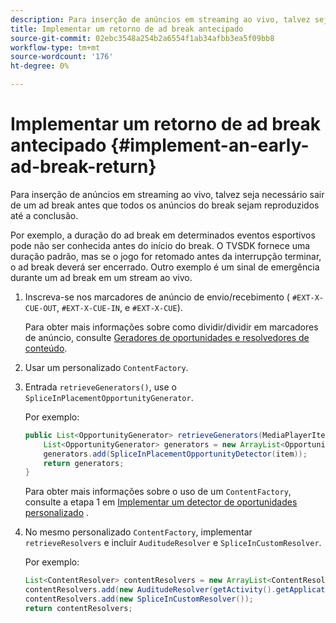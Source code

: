 ```yaml
---
description: Para inserção de anúncios em streaming ao vivo, talvez seja necessário sair de um ad break antes que todos os anúncios do break sejam reproduzidos até a conclusão.
title: Implementar um retorno de ad break antecipado
source-git-commit: 02ebc3548a254b2a6554f1ab34afbb3ea5f09bb8
workflow-type: tm+mt
source-wordcount: '176'
ht-degree: 0%

---
```


# Implementar um retorno de ad break antecipado {#implement-an-early-ad-break-return}

Para inserção de anúncios em streaming ao vivo, talvez seja necessário sair de um ad break antes que todos os anúncios do break sejam reproduzidos até a conclusão.

Por exemplo, a duração do ad break em determinados eventos esportivos pode não ser conhecida antes do início do break. O TVSDK fornece uma duração padrão, mas se o jogo for retomado antes da interrupção terminar, o ad break deverá ser encerrado. Outro exemplo é um sinal de emergência durante um ad break em um stream ao vivo.

1. Inscreva-se nos marcadores de anúncio de envio/recebimento ( `#EXT-X-CUE-OUT`, `#EXT-X-CUE-IN`, e `#EXT-X-CUE`).

   Para obter mais informações sobre como dividir/dividir em marcadores de anúncio, consulte [Geradores de oportunidades e resolvedores de conteúdo](../../../tvsdk-1.4-for-android/content-resolver/android-1.4-content-resolver-about.md).
1. Usar um personalizado `ContentFactory`.
1. Entrada `retrieveGenerators()`, use o `SpliceInPlacementOpportunityGenerator`.

   Por exemplo:

   ```java
   public List<OpportunityGenerator> retrieveGenerators(MediaPlayerItem item) { 
       List<OpportunityGenerator> generators = new ArrayList<OpportunityGenerator>(); 
       generators.add(SpliceInPlacementOpportunityDetector(item)); 
       return generators; 
   }
   ```

   Para obter mais informações sobre o uso de um `ContentFactory`, consulte a etapa 1 em [Implementar um detector de oportunidades personalizado](../../../tvsdk-1.4-for-android/content-resolver/android-1.4-opp-detector-impl.md) .

1. No mesmo personalizado `ContentFactory`, implementar `retrieveResolvers` e incluir `AuditudeResolver` e `SpliceInCustomResolver`.

   Por exemplo:

   ```java
   List<ContentResolver> contentResolvers = new ArrayList<ContentResolver>(); 
   contentResolvers.add(new AuditudeResolver(getActivity().getApplicationContext())); 
   contentResolvers.add(new SpliceInCustomResolver()); 
   return contentResolvers;
   ```
